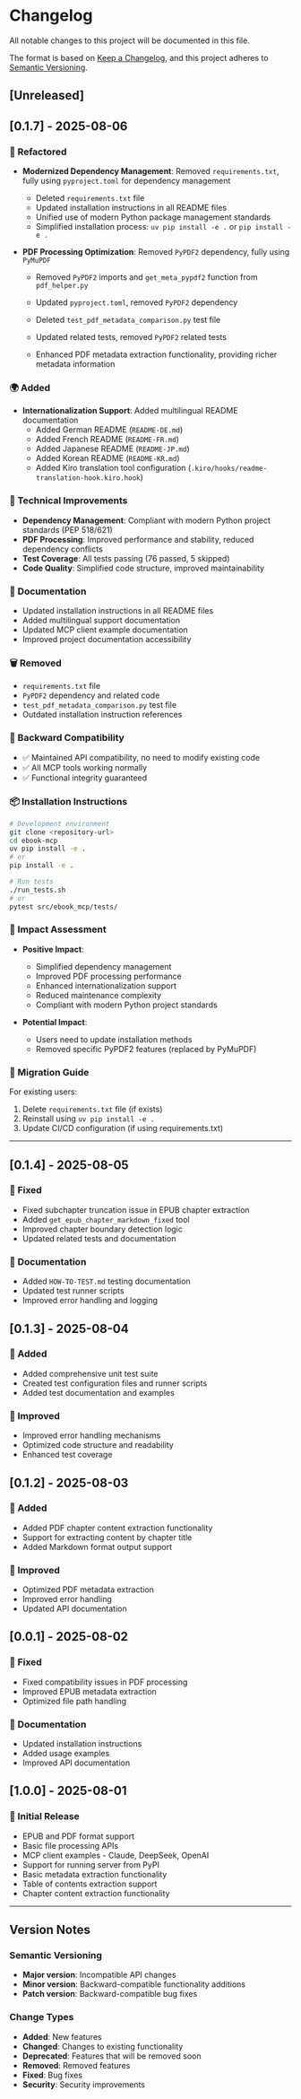 # Changelog

All notable changes to this project will be documented in this file.

The format is based on [Keep a Changelog](https://keepachangelog.com/en/1.0.0/),
and this project adheres to [Semantic Versioning](https://semver.org/spec/v2.0.0.html).

## [Unreleased]

## [0.1.7] - 2025-08-06

### 🔧 Refactored
- **Modernized Dependency Management**: Removed `requirements.txt`, fully using `pyproject.toml` for dependency management
  - Deleted `requirements.txt` file
  - Updated installation instructions in all README files
  - Unified use of modern Python package management standards
  - Simplified installation process: `uv pip install -e .` or `pip install -e .`

- **PDF Processing Optimization**: Removed `PyPDF2` dependency, fully using `PyMuPDF`
  - Removed `PyPDF2` imports and `get_meta_pypdf2` function from `pdf_helper.py`
  - Updated `pyproject.toml`, removed `PyPDF2` dependency
  - Deleted `test_pdf_metadata_comparison.py` test file
  - Updated related tests, removed `PyPDF2` related tests

  - Enhanced PDF metadata extraction functionality, providing richer metadata information

### 🌍 Added
- **Internationalization Support**: Added multilingual README documentation
  - Added German README (`README-DE.md`)
  - Added French README (`README-FR.md`)
  - Added Japanese README (`README-JP.md`)
  - Added Korean README (`README-KR.md`)
  - Added Kiro translation tool configuration (`.kiro/hooks/readme-translation-hook.kiro.hook`)

### 🔧 Technical Improvements
- **Dependency Management**: Compliant with modern Python project standards (PEP 518/621)
- **PDF Processing**: Improved performance and stability, reduced dependency conflicts
- **Test Coverage**: All tests passing (76 passed, 5 skipped)
- **Code Quality**: Simplified code structure, improved maintainability

### 📝 Documentation
- Updated installation instructions in all README files
- Added multilingual support documentation
- Updated MCP client example documentation
- Improved project documentation accessibility

### 🗑️ Removed
- `requirements.txt` file
- `PyPDF2` dependency and related code
- `test_pdf_metadata_comparison.py` test file
- Outdated installation instruction references

### 🔄 Backward Compatibility
- ✅ Maintained API compatibility, no need to modify existing code
- ✅ All MCP tools working normally
- ✅ Functional integrity guaranteed

### 📦 Installation Instructions
```bash
# Development environment
git clone <repository-url>
cd ebook-mcp
uv pip install -e .
# or
pip install -e .

# Run tests
./run_tests.sh
# or
pytest src/ebook_mcp/tests/
```

### 🎯 Impact Assessment
- **Positive Impact**:
  - Simplified dependency management
  - Improved PDF processing performance
  - Enhanced internationalization support
  - Reduced maintenance complexity
  - Compliant with modern Python project standards

- **Potential Impact**:
  - Users need to update installation methods
  - Removed specific PyPDF2 features (replaced by PyMuPDF)

### 🔄 Migration Guide
For existing users:
1. Delete `requirements.txt` file (if exists)
2. Reinstall using `uv pip install -e .`
3. Update CI/CD configuration (if using requirements.txt)

---

## [0.1.4] - 2025-08-05

### 🔧 Fixed
- Fixed subchapter truncation issue in EPUB chapter extraction
- Added `get_epub_chapter_markdown_fixed` tool
- Improved chapter boundary detection logic
- Updated related tests and documentation

### 📝 Documentation
- Added `HOW-TO-TEST.md` testing documentation
- Updated test runner scripts
- Improved error handling and logging

## [0.1.3] - 2025-08-04

### 🌟 Added
- Added comprehensive unit test suite
- Created test configuration files and runner scripts
- Added test documentation and examples

### 🔧 Improved
- Improved error handling mechanisms
- Optimized code structure and readability
- Enhanced test coverage

## [0.1.2] - 2025-08-03

### 🌟 Added
- Added PDF chapter content extraction functionality
- Support for extracting content by chapter title
- Added Markdown format output support

### 🔧 Improved
- Optimized PDF metadata extraction
- Improved error handling
- Updated API documentation

## [0.0.1] - 2025-08-02

### 🔧 Fixed
- Fixed compatibility issues in PDF processing
- Improved EPUB metadata extraction
- Optimized file path handling

### 📝 Documentation
- Updated installation instructions
- Added usage examples
- Improved API documentation

## [1.0.0] - 2025-08-01

### 🌟 Initial Release
- EPUB and PDF format support
- Basic file processing APIs
- MCP client examples - Claude, DeepSeek, OpenAI
- Support for running server from PyPI
- Basic metadata extraction functionality
- Table of contents extraction support
- Chapter content extraction functionality

---

## Version Notes

### Semantic Versioning
- **Major version**: Incompatible API changes
- **Minor version**: Backward-compatible functionality additions
- **Patch version**: Backward-compatible bug fixes

### Change Types
- **Added**: New features
- **Changed**: Changes to existing functionality
- **Deprecated**: Features that will be removed soon
- **Removed**: Removed features
- **Fixed**: Bug fixes
- **Security**: Security improvements 